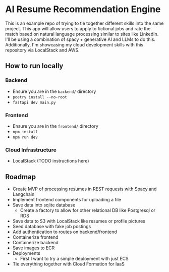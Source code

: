 # AI Resume Recommendation Engine

This is an example repo of trying to tie together different skills into the same project. This app will allow users to apply to fictional jobs and rate the match based on natural language processing similar to sites like LinkedIn. I'll be using a combination of spacy + generative AI and LLMs to do this. Additionally, I'm showcasing my cloud development skills with this repository via LocalStack and AWS.

## How to run locally

### Backend

- Ensure you are in the `backend/` directory
- `poetry install --no-root`
- `fastapi dev main.py`

### Frontend

- Ensure you are in the `frontend/` directory
- `npm install`
- `npm run dev`

### Cloud Infrastructure

- LocalStack (TODO instructions here)

## Roadmap

- Create MVP of processing resumes in REST requests with Spacy and Langchain
- Implement frontend components for uploading a file
- Save data into sqlite database
  - Create a factory to allow for other relational DB like Postgresql or RDS
- Save data to S3 with LocalStack like resumes or profile pictures
- Seed database with fake job postings
- Add authentication to routes on backend/frontend
- Containerize frontend
- Containerize backend
- Save images to ECR
- Deployments
  - First I want to try a simple deployment with just ECS
- Tie everything together with Cloud Formation for IaaS
